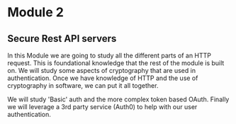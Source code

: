 # Module 2
## Secure Rest API servers

In this Module we are going to study all the different parts of an HTTP request. This is foundational knowledge that the rest of the module is built on. We will study some aspects of cryptography that are used in authentication. Once we have knowledge of HTTP and the use of cryptography in software, we can put it all together.

We will study 'Basic' auth and the more complex token based OAuth. Finally we will leverage a 3rd party service (Auth0) to help with our user authentication.
